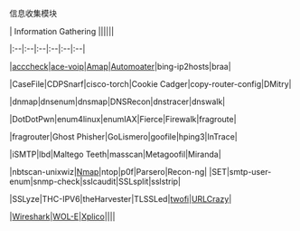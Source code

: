 信息收集模块

| Information Gathering ||||||

|:--|:--|:--|:--|:--|:--|

|[acccheck](https://github.com/Jack-Liang/kalitools.github.io/blob/master/Information%20Gathering/acccheck.md)|[ace-voip](https://github.com/Jack-Liang/kalitools/blob/master/Information%20Gathering/ace-voip.md)|[Amap](https://github.com/Jack-Liang/kalitools/blob/master/Information%20Gathering/Amap.md)|[Automoater](https://github.com/Jack-Liang/kalitools/blob/master/Information%20Gathering/Automater.md)|bing-ip2hosts|braa|

|CaseFile|CDPSnarf|cisco-torch|Cookie Cadger|copy-router-config|DMitry|

|dnmap|dnsenum|dnsmap|DNSRecon|dnstracer|dnswalk|

|DotDotPwn|enum4linux|enumIAX|Fierce|Firewalk|fragroute|

|fragrouter|Ghost Phisher|GoLismero|goofile|hping3|InTrace|

|iSMTP|lbd|Maltego Teeth|masscan|Metagoofil|Miranda|

|nbtscan-unixwiz|[Nmap](https://github.com/Jack-Liang/kalitools/blob/master/Information%20Gathering/Amap.md)|ntop|p0f|Parsero|Recon-ng|
|SET|smtp-user-enum|snmp-check|sslcaudit|SSLsplit|sslstrip|

|SSLyze|THC-IPV6|theHarvester|TLSSLed|[twofi](https://github.com/Jack-Liang/kalitools/blob/master/Information%20Gathering/twofi.md)|[URLCrazy](https://github.com/Jack-Liang/kalitools/blob/master/Information%20Gathering/URLCrazy.md)|

|[Wireshark](https://github.com/Jack-Liang/kalitools/blob/master/Information%20Gathering/Wireshark.md)|[WOL-E](https://github.com/Jack-Liang/kalitools/blob/master/Information%20Gathering/WOL-E.md)|[Xplico](https://github.com/Jack-Liang/kalitools/blob/master/Information%20Gathering/Xplico.md)||||
